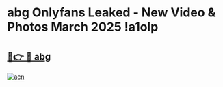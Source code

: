 # abg Onlyfans Leaked - New Video & Photos March 2025 !a1olp

# <h2><a href="https://461ldw.iuczelnia.edu.pl?title=abg&ref=a1olp">🔗👉 🔴 abg</a></h2>

[![acn](https://github.com/user-attachments/assets/0f9c940e-d8b0-45ae-aac7-cd30a18b3e1c)](https://461ldw.iuczelnia.edu.pl?title=abg&ref=a1olp)

